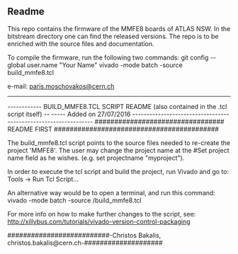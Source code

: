 Readme
------
          
This repo contains the firmware of the MMFE8 boards of ATLAS NSW.
In the bitstream directory one can find the released versions.
The repo is to be enriched with the source files and documentation.

To compile the firmware, run the following two commands:
git config --global user.name "Your Name"
vivado -mode batch -source build_mmfe8.tcl

e-mail: paris.moschovakos@cern.ch


------------------------------------------------------------------------------------------
------------   BUILD_MMFE8.TCL SCRIPT README (also contained in the .tcl script itself) --
----- Added on 27/07/2016 ----------------------------------------------------------------
#################################  README FIRST ##########################################

 The build_mmfe8.tcl script points to the source files needed to re-create the project
 'MMFE8'. The user may change the project name at the #Set project name
  field as he wishes. (e.g. set projectname "myproject"). 

 In order to execute the tcl script and build the project, run Vivado and go to: 
 Tools -> Run Tcl Script...

 An alternative way would be to open a terminal, and run this command:
 vivado -mode batch -source <PATH>/build_mmfe8.tcl

 For more info on how to make further changes to the script, see: 
 http://xillybus.com/tutorials/vivado-version-control-packaging

##########################-Christos Bakalis, christos.bakalis@cern.ch-####################


